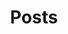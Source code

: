 ---
title: Posts
summary: I'm going to write occasional blog style updates here. Try subscribing with your RSS reader if that's your thing. If not, follow me on mastodon and I'll drop links to new posts there.
description:
---